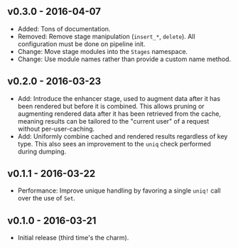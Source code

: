 ## v0.3.0 - 2016-04-07

* Added: Tons of documentation.
* Removed: Remove stage manipulation (`insert_*`, `delete`). All configuration
  must be done on pipeline init.
* Change: Move stage modules into the `Stages` namespace.
* Change: Use module names rather than provide a custom name method.

## v0.2.0 - 2016-03-23

* Add: Introduce the enhancer stage, used to augment data after it has been
  rendered but before it is combined. This allows pruning or augmenting rendered
  data after it has been retrieved from the cache, meaning results can be
  tailored to the "current user" of a request without per-user-caching.
* Add: Uniformly combine cached and rendered results regardless of key type.
  This also sees an improvement to the `uniq` check performed during dumping.

## v0.1.1 - 2016-03-22

* Performance: Improve unique handling by favoring a single `uniq!` call over
  the use of `Set`.

## v0.1.0 - 2016-03-21

* Initial release (third time's the charm).

